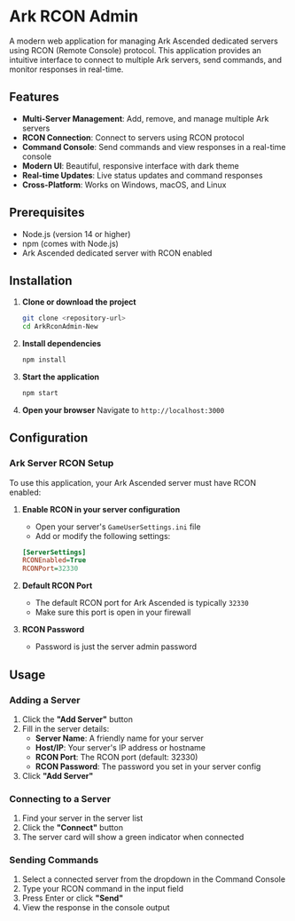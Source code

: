 # Ark RCON Admin

A modern web application for managing Ark Ascended dedicated servers using RCON (Remote Console) protocol. This application provides an intuitive interface to connect to multiple Ark servers, send commands, and monitor responses in real-time.

## Features

- **Multi-Server Management**: Add, remove, and manage multiple Ark servers
- **RCON Connection**: Connect to servers using RCON protocol
- **Command Console**: Send commands and view responses in a real-time console
- **Modern UI**: Beautiful, responsive interface with dark theme
- **Real-time Updates**: Live status updates and command responses
- **Cross-Platform**: Works on Windows, macOS, and Linux

## Prerequisites

- Node.js (version 14 or higher)
- npm (comes with Node.js)
- Ark Ascended dedicated server with RCON enabled

## Installation

1. **Clone or download the project**
   ```bash
   git clone <repository-url>
   cd ArkRconAdmin-New
   ```

2. **Install dependencies**
   ```bash
   npm install
   ```

3. **Start the application**
   ```bash
   npm start
   ```

4. **Open your browser**
   Navigate to `http://localhost:3000`

## Configuration

### Ark Server RCON Setup

To use this application, your Ark Ascended server must have RCON enabled:

1. **Enable RCON in your server configuration**
   - Open your server's `GameUserSettings.ini` file
   - Add or modify the following settings:
   ```ini
   [ServerSettings]
   RCONEnabled=True
   RCONPort=32330
   ```

2. **Default RCON Port**
   - The default RCON port for Ark Ascended is typically `32330`
   - Make sure this port is open in your firewall

3. **RCON Password**
   - Password is just the server admin password

## Usage

### Adding a Server

1. Click the **"Add Server"** button
2. Fill in the server details:
   - **Server Name**: A friendly name for your server
   - **Host/IP**: Your server's IP address or hostname
   - **RCON Port**: The RCON port (default: 32330)
   - **RCON Password**: The password you set in your server config
3. Click **"Add Server"**

### Connecting to a Server

1. Find your server in the server list
2. Click the **"Connect"** button
3. The server card will show a green indicator when connected

### Sending Commands

1. Select a connected server from the dropdown in the Command Console
2. Type your RCON command in the input field
3. Press Enter or click **"Send"**
4. View the response in the console output

